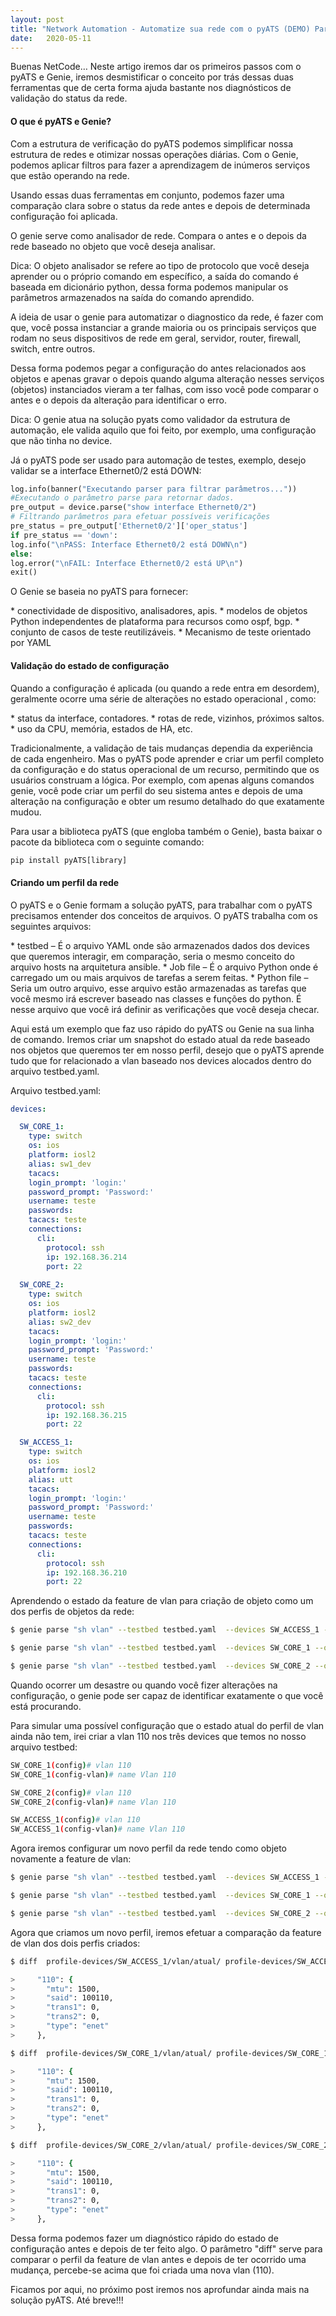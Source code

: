 ```yaml
---
layout: post 
title: "Network Automation - Automatize sua rede com o pyATS (DEMO) Part 1"
date:   2020-05-11
---
```


<p class="intro"><span class="dropcap">B</span>uenas NetCode… Neste artigo iremos dar os primeiros passos com o pyATS e Genie, iremos desmistificar o conceito por trás dessas duas ferramentas que de certa forma ajuda bastante nos diagnósticos de validação do status da rede.</p>

#### O que é pyATS e Genie?

<p>Com a estrutura de verificação do pyATS podemos simplificar nossa estrutura de redes e otimizar nossas operações diárias. Com o Genie, podemos aplicar filtros para fazer a aprendizagem de inúmeros serviços que estão operando na rede.</p>

<p>Usando essas duas ferramentas em conjunto, podemos fazer uma comparação clara sobre o status da rede antes e depois de determinada configuração foi aplicada.</p>

<p>O genie serve como analisador de rede. Compara o antes e o depois da rede baseado no objeto que você deseja analisar.</p>

<p>Dica: O objeto analisador se refere ao tipo de protocolo que você deseja aprender ou o próprio comando em específico, a saída do comando é baseada em dicionário python, dessa forma podemos  manipular os parâmetros armazenados na saída do comando aprendido.</p>

<p>A ideia de usar o genie para automatizar o diagnostico da rede, é fazer com que, você possa instanciar a grande maioria ou os principais serviços que rodam no seus dispositivos de rede em geral, servidor, router, firewall, switch, entre outros.</p>

<p>Dessa forma podemos pegar a configuração do antes relacionados aos objetos e apenas gravar
o depois quando alguma alteração nesses serviços (objetos) instanciados vieram a ter falhas, com isso você pode comparar o antes e o depois da alteração para identificar o erro.</p>

<p>Dica: O genie atua na solução pyats como validador da estrutura de automação, ele valida aquilo
que foi feito, por exemplo, uma configuração que não tinha no device.</p>

<p>Já o pyATS pode ser usado para automação de testes, exemplo, desejo validar se a interface Ethernet0/2 está DOWN:</p>

```python
log.info(banner("Executando parser para filtrar parâmetros..."))
#Executando o parâmetro parse para retornar dados.
pre_output = device.parse("show interface Ethernet0/2")
# Filtrando parâmetros para efetuar possíveis verificações
pre_status = pre_output['Ethernet0/2']['oper_status']
if pre_status == 'down':
log.info("\nPASS: Interface Ethernet0/2 está DOWN\n")
else:
log.error("\nFAIL: Interface Ethernet0/2 está UP\n")
exit()
```

<p>O Genie se baseia no pyATS para fornecer:</p>
* conectividade de dispositivo, analisadores, apis.
* modelos de objetos Python independentes de plataforma para recursos como ospf, bgp.
* conjunto de casos de teste reutilizáveis.
* Mecanismo de teste orientado por YAML

#### Validação do estado de configuração
<p>Quando a configuração é aplicada (ou quando a rede entra em desordem), geralmente ocorre uma
série de alterações no estado operacional , como:</p>
* status da interface, contadores.
* rotas de rede, vizinhos, próximos saltos.
* uso da CPU, memória, estados de HA, etc.

<p>Tradicionalmente, a validação de tais mudanças dependia da experiência de cada engenheiro.
Mas o pyATS pode aprender e criar um perfil completo da configuração e do status operacional de um recurso, permitindo que os usuários construam a lógica. Por exemplo, com apenas alguns comandos genie, você pode criar um perfil do seu sistema antes e depois de uma alteração na configuração e obter um resumo detalhado do que exatamente mudou.</p>

<p>Para usar a biblioteca pyATS (que engloba também o Genie), basta baixar o pacote da biblioteca com o seguinte comando:</p>

```python
pip install pyATS[library]

```

#### Criando um perfil da rede

<p>O pyATS e o Genie formam a solução pyATS, para trabalhar com o pyATS precisamos entender dos conceitos de arquivos. O pyATS trabalha com os seguintes arquivos:</p>
* testbed – É o arquivo YAML onde são armazenados dados dos devices que queremos interagir, em comparação, seria o mesmo conceito do arquivo hosts na arquitetura ansible.
* Job file – É o arquivo Python onde é carregado um ou mais arquivos de tarefas a serem feitas.
* Python file – Seria um outro arquivo, esse arquivo estão armazenadas as tarefas que você mesmo irá escrever baseado nas classes e funções do python. É nesse arquivo que você irá definir as verificações que você deseja checar.

<p>Aqui está um exemplo que faz uso rápido do pyATS ou Genie na sua linha de comando. Iremos criar um snapshot do estado atual da rede baseado nos objetos que queremos ter em nosso perfil, desejo que o pyATS aprende tudo que for relacionado a vlan baseado nos devices alocados dentro do arquivo testbed.yaml.</p>

<p>Arquivo testbed.yaml:</p>

```yaml
devices:

  SW_CORE_1:
    type: switch
    os: ios
    platform: iosl2
    alias: sw1_dev
    tacacs:
    login_prompt: 'login:'
    password_prompt: 'Password:'
    username: teste
    passwords:
    tacacs: teste
    connections:
      cli:
        protocol: ssh
        ip: 192.168.36.214
        port: 22
        
  SW_CORE_2:
    type: switch
    os: ios
    platform: iosl2
    alias: sw2_dev
    tacacs:
    login_prompt: 'login:'
    password_prompt: 'Password:'
    username: teste
    passwords:
    tacacs: teste
    connections:
      cli:
        protocol: ssh
        ip: 192.168.36.215
        port: 22

  SW_ACCESS_1:
    type: switch
    os: ios
    platform: iosl2
    alias: utt
    tacacs:
    login_prompt: 'login:'
    password_prompt: 'Password:'
    username: teste
    passwords:
    tacacs: teste
    connections:
      cli:
        protocol: ssh
        ip: 192.168.36.210
        port: 22
```

<p>Aprendendo o estado da feature de vlan para criação de objeto como um dos perfis de objetos da rede:</p>

```bash
$ genie parse "sh vlan" --testbed testbed.yaml  --devices SW_ACCESS_1 --output profile-devices/SW_ACCESS_1/vlan/atual/

$ genie parse "sh vlan" --testbed testbed.yaml  --devices SW_CORE_1 --output profile-devices/SW_CORE_1/vlan/atual/

$ genie parse "sh vlan" --testbed testbed.yaml  --devices SW_CORE_2 --output profile-devices/SW_CORE_2/vlan/atual/
```

<p>Quando ocorrer um desastre ou quando você fizer alterações na configuração, o genie pode ser capaz de identificar exatamente o que você está procurando.</p>

<p>Para simular uma possível configuração que o estado atual do perfil de vlan ainda não tem, irei criar a vlan 110 nos três devices que temos no nosso arquivo testbed:</p>

```bash
SW_CORE_1(config)# vlan 110
SW_CORE_1(config-vlan)# name Vlan 110

SW_CORE_2(config)# vlan 110
SW_CORE_2(config-vlan)# name Vlan 110

SW_ACCESS_1(config)# vlan 110
SW_ACCESS_1(config-vlan)# name Vlan 110
```

<p>Agora iremos configurar um novo perfil da rede tendo como objeto novamente a feature de vlan:</p>

```bash
$ genie parse "sh vlan" --testbed testbed.yaml  --devices SW_ACCESS_1 --output profile-devices/SW_ACCESS_1/vlan/depois/

$ genie parse "sh vlan" --testbed testbed.yaml  --devices SW_CORE_1 --output profile-devices/SW_CORE_1/vlan/depois/

$ genie parse "sh vlan" --testbed testbed.yaml  --devices SW_CORE_2 --output profile-devices/SW_CORE_2/vlan/depois/
```

<p>Agora que criamos um novo perfil, iremos efetuar a comparação da feature de vlan dos dois perfis criados:</p>

```bash
$ diff  profile-devices/SW_ACCESS_1/vlan/atual/ profile-devices/SW_ACCESS_1/vlan/depois/

>     "110": {
>       "mtu": 1500,
>       "said": 100110,
>       "trans1": 0,
>       "trans2": 0,
>       "type": "enet"
>     },

$ diff  profile-devices/SW_CORE_1/vlan/atual/ profile-devices/SW_CORE_1/vlan/depois/

>     "110": {
>       "mtu": 1500,
>       "said": 100110,
>       "trans1": 0,
>       "trans2": 0,
>       "type": "enet"
>     },

$ diff  profile-devices/SW_CORE_2/vlan/atual/ profile-devices/SW_CORE_2/vlan/depois/

>     "110": {
>       "mtu": 1500,
>       "said": 100110,
>       "trans1": 0,
>       "trans2": 0,
>       "type": "enet"
>     },
```

<p>Dessa forma podemos fazer um diagnóstico rápido do estado de configuração antes e depois de ter feito algo. O parâmetro "diff" serve para comparar o perfil da feature de vlan antes e depois de ter ocorrido uma mudança, percebe-se acima que foi criada uma nova vlan (110).</p>

<p>Ficamos por aqui, no próximo post iremos nos aprofundar ainda mais na solução pyATS. Até breve!!!</p>
